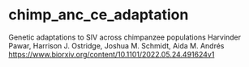 # chimp_anc_ce_adaptation
Genetic adaptations to SIV across chimpanzee populations
Harvinder Pawar, Harrison J. Ostridge, Joshua M. Schmidt, Aida M. Andrés
https://www.biorxiv.org/content/10.1101/2022.05.24.491624v1
